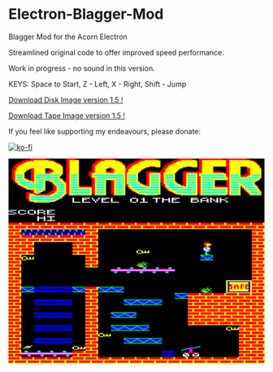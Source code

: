 # Electron-Blagger-Mod

Blagger Mod for the Acorn Electron

Streamlined original code to offer improved speed performance.

Work in progress - no sound in this version.

KEYS:
Space to Start, 
Z - Left, X - Right, 
Shift - Jump

[Download Disk Image version 1.5 !](https://github.com/Snuggsy187/Electron-Blagger-Mod/raw/main/Releases/Blagger-E-v1.5.ssd)

[Download Tape Image version 1.5 !](https://github.com/Snuggsy187/Electron-Blagger-Mod/raw/main/Releases/Blagger-E-v1.5.uef)


If you feel like supporting my endeavours, please donate:

[![ko-fi](https://ko-fi.com/img/githubbutton_sm.svg)](https://ko-fi.com/snuggsy187)

![Electron Blagger Mod](https://github.com/Snuggsy187/Electron-Blagger-Mod/blob/main/png/ElkBlagger1.png)
